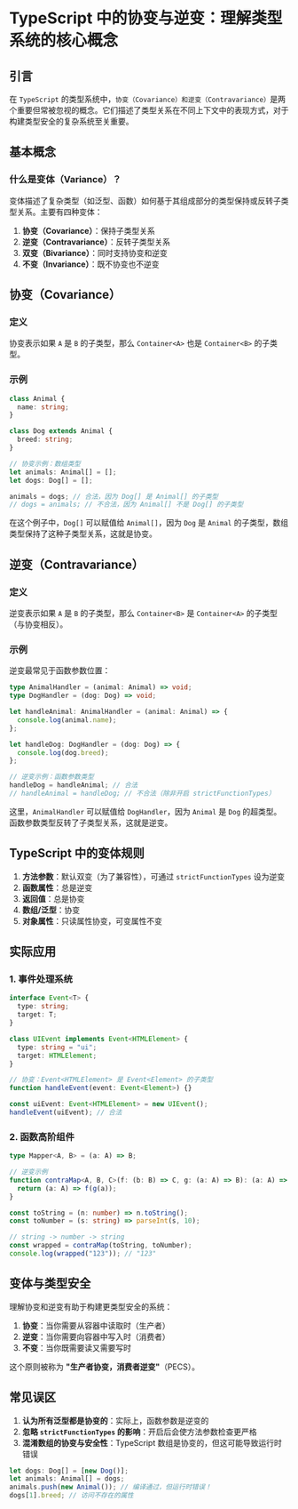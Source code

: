 # TypeScript 中的协变与逆变：理解类型系统的核心概念

## 引言

在 `TypeScript` 的类型系统中，`协变（Covariance）和逆变（Contravariance）`是两个重要但常被忽视的概念。它们描述了类型关系在不同上下文中的表现方式，对于构建类型安全的复杂系统至关重要。

## 基本概念

### 什么是变体（Variance）？

变体描述了复杂类型（如泛型、函数）如何基于其组成部分的类型保持或反转子类型关系。主要有四种变体：

1. **协变（Covariance）**：保持子类型关系
2. **逆变（Contravariance）**：反转子类型关系
3. **双变（Bivariance）**：同时支持协变和逆变
4. **不变（Invariance）**：既不协变也不逆变

## 协变（Covariance）

### 定义

协变表示如果 `A` 是 `B` 的子类型，那么 `Container<A>` 也是 `Container<B>` 的子类型。

### 示例

```typescript
class Animal {
  name: string;
}

class Dog extends Animal {
  breed: string;
}

// 协变示例：数组类型
let animals: Animal[] = [];
let dogs: Dog[] = [];

animals = dogs; // 合法，因为 Dog[] 是 Animal[] 的子类型
// dogs = animals; // 不合法，因为 Animal[] 不是 Dog[] 的子类型
```

在这个例子中，`Dog[]` 可以赋值给 `Animal[]`，因为 `Dog` 是 `Animal` 的子类型，数组类型保持了这种子类型关系，这就是协变。

## 逆变（Contravariance）

### 定义

逆变表示如果 `A` 是 `B` 的子类型，那么 `Container<B>` 是 `Container<A>` 的子类型（与协变相反）。

### 示例

逆变最常见于函数参数位置：

```typescript
type AnimalHandler = (animal: Animal) => void;
type DogHandler = (dog: Dog) => void;

let handleAnimal: AnimalHandler = (animal: Animal) => {
  console.log(animal.name);
};

let handleDog: DogHandler = (dog: Dog) => {
  console.log(dog.breed);
};

// 逆变示例：函数参数类型
handleDog = handleAnimal; // 合法
// handleAnimal = handleDog; // 不合法（除非开启 strictFunctionTypes）
```

这里，`AnimalHandler` 可以赋值给 `DogHandler`，因为 `Animal` 是 `Dog` 的超类型。函数参数类型反转了子类型关系，这就是逆变。

## TypeScript 中的变体规则

1. **方法参数**：默认双变（为了兼容性），可通过 `strictFunctionTypes` 设为逆变
2. **函数属性**：总是逆变
3. **返回值**：总是协变
4. **数组/泛型**：协变
5. **对象属性**：只读属性协变，可变属性不变

## 实际应用

### 1. 事件处理系统

```typescript
interface Event<T> {
  type: string;
  target: T;
}

class UIEvent implements Event<HTMLElement> {
  type: string = "ui";
  target: HTMLElement;
}

// 协变：Event<HTMLElement> 是 Event<Element> 的子类型
function handleEvent(event: Event<Element>) {}

const uiEvent: Event<HTMLElement> = new UIEvent();
handleEvent(uiEvent); // 合法
```

### 2. 函数高阶组件

```typescript
type Mapper<A, B> = (a: A) => B;

// 逆变示例
function contraMap<A, B, C>(f: (b: B) => C, g: (a: A) => B): (a: A) => C {
  return (a: A) => f(g(a));
}

const toString = (n: number) => n.toString();
const toNumber = (s: string) => parseInt(s, 10);

// string -> number -> string
const wrapped = contraMap(toString, toNumber);
console.log(wrapped("123")); // "123"
```

## 变体与类型安全

理解协变和逆变有助于构建更类型安全的系统：

1. **协变**：当你需要从容器中读取时（生产者）
2. **逆变**：当你需要向容器中写入时（消费者）
3. **不变**：当你既需要读又需要写时

这个原则被称为 **"生产者协变，消费者逆变"**（PECS）。

## 常见误区

1. **认为所有泛型都是协变的**：实际上，函数参数是逆变的
2. **忽略 `strictFunctionTypes` 的影响**：开启后会使方法参数检查更严格
3. **混淆数组的协变与安全性**：TypeScript 数组是协变的，但这可能导致运行时错误

```typescript
let dogs: Dog[] = [new Dog()];
let animals: Animal[] = dogs;
animals.push(new Animal()); // 编译通过，但运行时错误！
dogs[1].breed; // 访问不存在的属性
```
